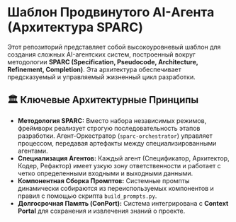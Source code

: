 # Шаблон Продвинутого AI-Агента (Архитектура SPARC)

Этот репозиторий представляет собой высокоуровневый шаблон для создания сложных AI-агентских систем, построенный вокруг методологии **SPARC (Specification, Pseudocode, Architecture, Refinement, Completion)**. Эта архитектура обеспечивает предсказуемый и управляемый жизненный цикл разработки.

## 🏛️ Ключевые Архитектурные Принципы

-   **Методология SPARC:** Вместо набора независимых режимов, фреймворк реализует строгую последовательность этапов разработки. Агент-Оркестратор (`sparc-orchestrator`) управляет процессом, передавая артефакты между специализированными агентами.
-   **Специализация Агентов:** Каждый агент (Спецификатор, Архитектор, Кодер, Рефактор) имеет узкую зону ответственности и работает с четко определенными входными и выходными данными.
-   **Компонентная Сборка Промптов:** Системные промпты динамически собираются из переиспользуемых компонентов и правил с помощью скрипта `build_prompts.py`.
-   **Долгосрочная Память (ConPort):** Система интегрирована с **Context Portal** для сохранения и извлечения знаний о проекте.
